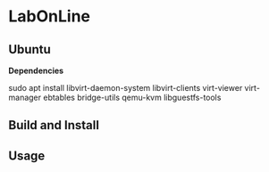 # LabOnLine

## Ubuntu

**Dependencies**

sudo apt install libvirt-daemon-system libvirt-clients virt-viewer virt-manager ebtables bridge-utils qemu-kvm libguestfs-tools


## Build and Install


## Usage


